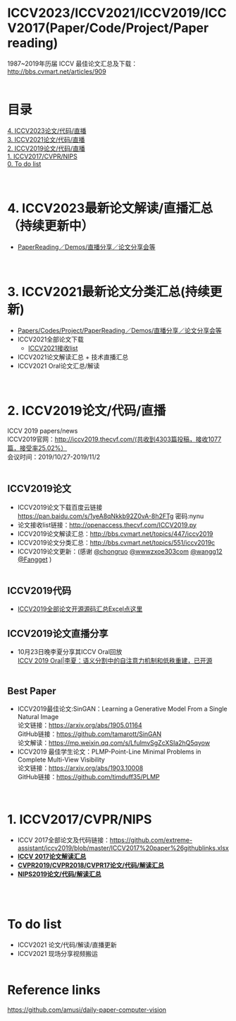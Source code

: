 # ICCV2023/ICCV2021/ICCV2019/ICCV2017(Paper/Code/Project/Paper reading)

1987~2019年历届 ICCV 最佳论文汇总及下载：http://bbs.cvmart.net/articles/909
<br><br>

# 目录

[4. ICCV2023论文/代码/直播](#4)<br>
[3. ICCV2021论文/代码/直播](#3)<br>
[2. ICCV2019论文/代码/直播](#2)<br>
[1. ICCV2017/CVPR/NIPS](#1)<br>
[0. To do list](#todolist)<br>




<br>
<a name="4"/> 
 
# 4. ICCV2023最新论文解读/直播汇总（持续更新中）
* [PaperReading／Demos/直播分享／论文分享会等](https://www.cvmart.net/community/detail/8015)


<br>
<a name="3"/> 

# 3. ICCV2021最新论文分类汇总(持续更新)
* [Papers/Codes/Project/PaperReading／Demos/直播分享／论文分享会等](https://github.com/extreme-assistant/ICCV2021-Paper-Code-Interpretation/blob/master/ICCV2021.md)
* ICCV2021全部论文下载
  * [ICCV2021接收list](https://docs.google.com/spreadsheets/u/1/d/e/2PACX-1vRfaTmsNweuaA0Gjyu58H_Cx56pGwFhcTYII0u1pg0U7MbhlgY0R6Y-BbK3xFhAiwGZ26u3TAtN5MnS/pubhtml)
* ICCV2021论文解读汇总 + 技术直播汇总
* ICCV2021 Oral论文汇总/解读



<br>
<a name="2"/> 

# 2. ICCV2019论文/代码/直播

ICCV 2019 papers/news<br>
ICCV2019官网：http://iccv2019.thecvf.com/(共收到4303篇投稿，接收1077篇，接受率25.02%）<br>
会议时间：2019/10/27-2019/11/2<br><br>

## ICCV2019论文

* ICCV2019论文下载百度云链接<br>https://pan.baidu.com/s/1yeA8qNkkb92Z0vA-8h2FTg  密码:nynu<br>
* 论文接收list链接：http://openaccess.thecvf.com/ICCV2019.py <br>
* ICCV2019论文解读汇总：http://bbs.cvmart.net/topics/447/iccv2019<br>
* ICCV2019论文分类汇总：http://bbs.cvmart.net/topics/551/iccv2019c<br>
* ICCV2019论文更新：(感谢 [@chongruo](https://github.com/chongruo) [@wwwzxoe303com](https://github.com/wwwzxoe303com) [@wangg12](https://github.com/wangg12) [@Fangget](https://github.com/FangGet) ) <br><br>


## ICCV2019代码
* [ICCV2019全部论文开源源码汇总Excel点这里](https://github.com/extreme-assistant/iccv2019/blob/master/ICCV2019_links.xlsx)<br>

## ICCV2019论文直播分享

* 10月23日晚李夏分享其ICCV Oral回放<br>
[ICCV 2019 Oral|李夏：语义分割中的自注意力机制和低秩重建，已开源](https://mp.weixin.qq.com/s/R5rLxU0KZP3uDa3nNaV9GQ)<br><br>


## Best Paper

*  ICCV2019最佳论文:SinGAN：Learning a Generative Model From a Single Natural Image<br>
论文链接：https://arxiv.org/abs/1905.01164<br>
GitHub链接：https://github.com/tamarott/SinGAN<br>
论文解读：https://mp.weixin.qq.com/s/LfulmvSgZcXSIa2hQ5qyow<br>
* ICCV2019 最佳学生论文：PLMP-Point-Line Minimal Problems in Complete Multi-View Visibility<br>
论文链接：https://arxiv.org/abs/1903.10008<br>
GitHub链接：https://github.com/timduff35/PLMP<br>


<br>
<a name="1"/> 


# 1. ICCV2017/CVPR/NIPS<br>
* ICCV 2017全部论文及代码链接：https://github.com/extreme-assistant/iccv2019/blob/master/ICCV2017%20paper%26githublinks.xlsx<br>
* [**ICCV 2017论文解读汇总**](http://bbs.cvmart.net/articles/1024)<br>
* [**CVPR2019/CVPR2018/CVPR17论文/代码/解读汇总**](https://github.com/extreme-assistant/cvpr2019)<br>
* [**NIPS2019论文/代码/解读汇总**](https://github.com/extreme-assistant/nips2019)<br><br>

<br>
<a name="todolist"/> 

# To do list<br>
* ICCV2021 论文/代码/解读/直播更新<br>
* ICCV2021 现场分享视频搬运<br><br>

# Reference links<br>
https://github.com/amusi/daily-paper-computer-vision
